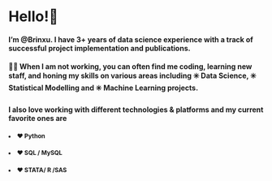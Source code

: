 # Hello!👋 

#### I’m @Brinxu. I have 3+ years of data science experience with a track of successful project implementation and publications. 

#### 🧑‍💻 When I am not working, you can often find me coding, learning new staff, and honing my skills on various areas including ✳️ Data Science, ✳️ Statistical Modelling and ✳️ Machine Learning projects. 

#### I also love working with different technologies & platforms and my current favorite ones are
#### <sub><li>❤️ Python 
#### <sub><li>❤️ SQL / MySQL
#### <sub><li>❤️ STATA/ R /SAS
	
